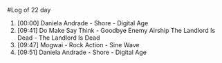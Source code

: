 #Log of 22 day

1. [00:00] Daniela Andrade - Shore - Digital Age
1. [09:41] Do Make Say Think - Goodbye Enemy Airship The Landlord Is Dead - The Landlord Is Dead
1. [09:47] Mogwai - Rock Action - Sine Wave
1. [09:51] Daniela Andrade - Shore - Digital Age

